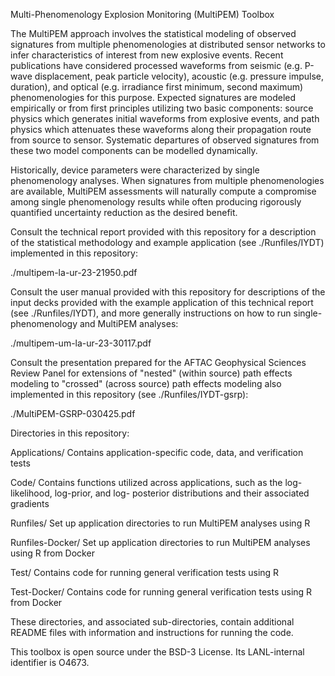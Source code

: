Multi-Phenomenology Explosion Monitoring (MultiPEM) Toolbox

The MultiPEM approach involves the statistical modeling of observed
signatures from multiple phenomenologies at distributed sensor networks
to infer characteristics of interest from new explosive events. Recent
publications have considered processed waveforms from seismic (e.g.
P-wave displacement, peak particle velocity), acoustic (e.g. pressure
impulse, duration), and optical (e.g. irradiance first minimum, second
maximum) phenomenologies for this purpose. Expected signatures are
modeled empirically or from first principles utilizing two basic
components: source physics which generates initial waveforms from
explosive events, and path physics which attenuates these waveforms
along their propagation route from source to sensor. Systematic
departures of observed signatures from these two model components can
be modelled dynamically.

Historically, device parameters were characterized by single
phenomenology analyses. When signatures from multiple phenomenologies
are available, MultiPEM assessments will naturally compute a compromise
among single phenomenology results while often producing rigorously
quantified uncertainty reduction as the desired benefit.

Consult the technical report provided with this repository for a
description of the statistical methodology and example application
(see ./Runfiles/IYDT) implemented in this repository:

./multipem-la-ur-23-21950.pdf

Consult the user manual provided with this repository for descriptions
of the input decks provided with the example application of this
technical report (see ./Runfiles/IYDT), and more generally instructions
on how to run single-phenomenology and MultiPEM analyses:

./multipem-um-la-ur-23-30117.pdf

Consult the presentation prepared for the AFTAC Geophysical Sciences
Review Panel for extensions of "nested" (within source) path effects
modeling to "crossed" (across source) path effects modeling also
implemented in this repository (see ./Runfiles/IYDT-gsrp):

./MultiPEM-GSRP-030425.pdf

Directories in this repository:

Applications/
	Contains application-specific code, data, and
	verification tests

Code/
	Contains functions utilized across applications,
	such as the log-likelihood, log-prior, and log-
	posterior distributions and their associated
	gradients

Runfiles/
	Set up application directories to run
	MultiPEM analyses using R

Runfiles-Docker/
	Set up application directories to run
	MultiPEM analyses using R from Docker

Test/
	Contains code for running general verification
	tests using R

Test-Docker/
	Contains code for running general verification
	tests using R from Docker

These directories, and associated sub-directories, contain additional
README files with information and instructions for running the code.

This toolbox is open source under the BSD-3 License.
Its LANL-internal identifier is O4673.
